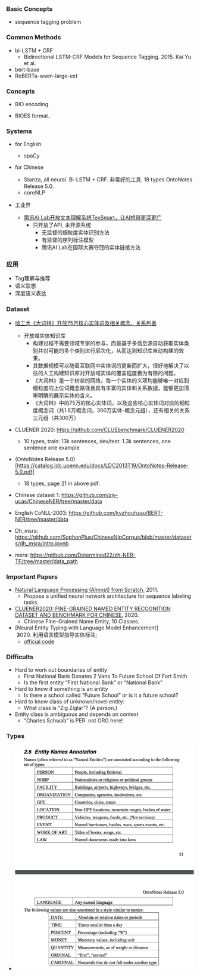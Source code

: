 
### Basic Concepts
- sequence tagging problem


### Common Methods
- bi-LSTM + CRF
    - Bidirectional LSTM-CRF Models for Sequence Tagging. 2015. Kai Yu et al.
- bert-base
- RoBERTa-wwm-large-ext


### Concepts
- BIO encoding.
    
- BIOES format.


### Systems
- for English
    - spaCy

- for Chinese
    - Stanza, all neural. Bi-LSTM + CRF. 非常好的工具. 18 types OntoNotes Release 5.0. 
    - coreNLP
    
- 工业界
    - [腾讯AI Lab开放文本理解系统TexSmart，让AI想得更深更广](https://mp.weixin.qq.com/s/pLdKTgXogtITR2BvpwEvmg)
        - 只开放了API, 未开源系统
            - 无监督的细粒度实体识别方法
            - 有监督的序列标注模型
            - 腾讯AI Lab在国际大赛夺冠的实体链接方法
          
### 应用
- Tag理解与推荐
- 语义联想
- 深度语义表达


### Dataset 
- [哈工大《大词林》开放75万核心实体词及相关概念、关系列表](https://mp.weixin.qq.com/s/gGig5KFztInrGAmhUhqAkg)
    - 开放域实体知识库
        - 构建过程不需要领域专家的参与，而是基于多信息源自动获取实体类别并对可能的多个类别进行层次化，从而达到知识库自动构建的效果。
        - 其数据规模可以随着互联网中实体词的更新而扩大，很好地解决了以往的人工构建知识库对开放域实体的覆盖程度极为有限的问题。
        - 《大词林》是一个树状的网络，每一个实体的义项均能够唯一对应到细粒度的上位词概念路径且具有丰富的实体和关系数据，能够更加清晰明确的展示实体的含义。
        - 《大词林》中的75万的核心实体词，以及这些核心实体词对应的细粒度概念词（共1.8万概念词，300万实体-概念元组），还有相关的关系三元组（共300万）
- CLUENER 2020: https://github.com/CLUEbenchmark/CLUENER2020
    - 10 types, train: 13k sentences, dev/test: 1.3k sentences, one sentence one example
- (OntoNotes Release 5.0)[https://catalog.ldc.upenn.edu/docs/LDC2013T19/OntoNotes-Release-5.0.pdf]
    - 18 types, page 21 in above pdf.
        
- Chinese dataset 1: https://github.com/zjy-ucas/ChineseNER/tree/master/data 
- English CoNLL-2003: https://github.com/kyzhouhzau/BERT-NER/tree/master/data
- Dh_msra: https://github.com/SophonPlus/ChineseNlpCorpus/blob/master/datasets/dh_msra/intro.ipynb
- msra: https://github.com/Determined22/zh-NER-TF/tree/master/data_path


### Important Papers
- [Natural Language Processing (Almost) from Scratch.](http://jmlr.org/papers/volume12/collobert11a/collobert11a.pdf) 2011.
    - Propose a unified neural network architecture for sequence labeling tasks.
- [CLUENER2020: FINE-GRAINED NAMED ENTITY RECOGNITION DATASET AND BENCHMARK FOR CHINESE.](https://arxiv.org/pdf/2001.04351.pdf) 2020.
    - Chinese Fine-Grained Name Entity, 10 Classes.
- [Neural Entity Typing with Language Model Enhancement]
    - 2020. 利用语言模型指导实体标注;
    - [official code](https://github.com/thunlp/LME)



### Difficults
- Hard to work out boundaries of entity
    - First National Bank Donates 2 Vans To Future School Of Fort Smith
    - Is the first entity “First National Bank” or “National Bank”
- Hard to know if something is an entity
    - Is there a school called “Future School” or is it a future school?
- Hard to know class of unknown/novel entity:
    - What class is “Zig Ziglar”? (A person.)
- Entity class is ambiguous and depends on context
    - “Charles Schwab” is PER  not ORG here! 
    
### Types
- ![OntoNotes](images/nlp_7_ner_OntoNotes_types.jpg)